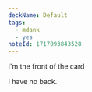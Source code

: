 ```yaml
---
deckName: Default
tags:
  - mdank
  - yes
noteId: 1717093843528
---
```


I'm the front of the card

I have no back.
